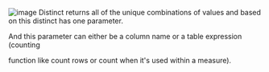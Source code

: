 

![image](https://github.com/liubovkyry/DAX/assets/118057504/e4fdd749-8e5f-4396-ac82-577de1337e7a)
Distinct returns all of the unique combinations of values and based on this distinct has one parameter.

And this parameter can either be a column name or a table expression (counting

function like count rows or count when it's used within a measure).
